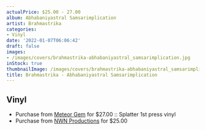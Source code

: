```yaml
---
actualPrice: $25.00 - 27.00
album: Abhabaniyastral Samsarimplication
artist: Brahmastrika
categories:
- Vinyl
date: '2022-01-07T06:06:42'
draft: false
images:
- /images/covers/brahmastrika-abhabaniyastral_samsarimplication.jpg
inStock: true
thumbnailImage: /images/covers/brahmastrika-abhabaniyastral_samsarimplication-thumb.jpg
title: Brahmastrika - Abhabaniyastral Samsarimplication
---
```


## Vinyl
* Purchase from [Meteor Gem](https://meteor-gem.com/products/brahmastrika-abhabaniyastral-samsarimplication) for $27.00 :: Splatter 1st press vinyl
* Purchase from [NWN Productions](http://shop.nwnprod.com/index.php?route=product/product&path=75&product_id=20153&sort=pd.name&order=ASC) for $25.00
